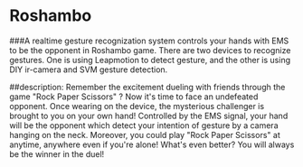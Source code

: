 # Roshambo
###A realtime gesture recognization system controls your hands with EMS to be the opponent in Roshambo game. There are two devices to recognize gestures. One is using Leapmotion to detect gesture, and the other is using DIY ir-camera and SVM gesture detection.

##description:
Remember the excitement dueling with friends through the game "Rock Paper Scissors" ? 
Now it's time to face an undefeated opponent. Once wearing on the device, 
the mysterious challenger is brought to you on your own hand! 
Controlled by the EMS signal, your hand will be the opponent which detect your intention of gesture by a camera 
hanging on the neck. Moreover, you could play "Rock Paper Scissors" at anytime, 
anywhere even if you're alone! What's even better? You will always be the winner in the duel!
